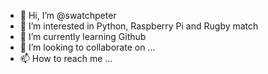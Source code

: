 - 👋 Hi, I’m @swatchpeter
- 👀 I’m interested in Python, Raspberry Pi and Rugby match
- 🌱 I’m currently learning Github
- 💞️ I’m looking to collaborate on ...
- 📫 How to reach me ...

<!---
swatchpeter/swatchpeter is a ✨ special ✨ repository because its `README.md` (this file) appears on your GitHub profile.
You can click the Preview link to take a look at your changes.
--->
